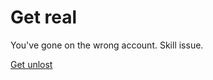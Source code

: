 # Get real

You've gone on the wrong account. Skill issue.

[Get unlost](https://github.com/SquaredStudios-MC/)
